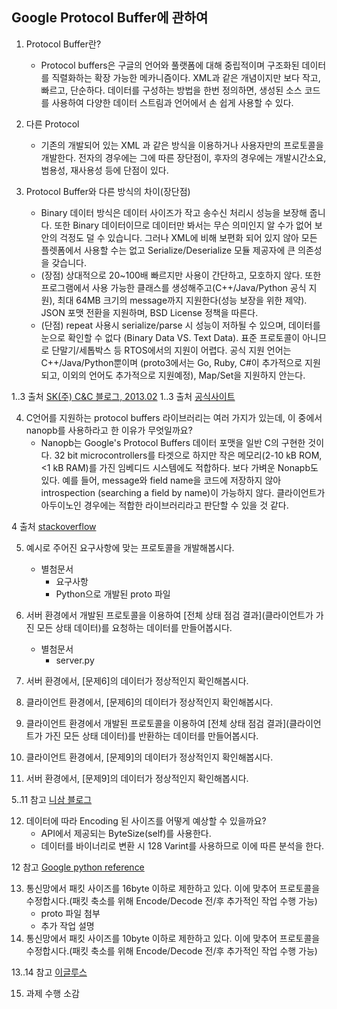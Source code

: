 ## Google Protocol Buffer에 관하여

1. Protocol Buffer란?
    - Protocol buffers은 구글의 언어와 풀랫폼에 대해 중립적이며 구조화된 데이터를 직렬화하는 확장 가능한 메카니즘이다. XML과 같은 개념이지만 보다 작고, 빠르고, 단순하다. 데이터를 구성하는 방법을 한번 정의하면, 생성된 소스 코드를 사용하여 다양한 데이터 스트림과 언어에서 손 쉽게 사용할 수 있다.

2. 다른 Protocol
    - 기존의 개발되어 있는 XML 과 같은 방식을 이용하거나 사용자만의 프로토콜을 개발한다. 전자의 경우에는 그에 따른 장단점이, 후자의 경우에는 개발시간소요, 범용성, 재사용성 등에 단점이 있다.

3. Protocol Buffer와 다른 방식의 차이(장단점)
    - Binary 데이터 방식은 데이터 사이즈가 작고 송수신 처리시 성능을 보장해 줍니다. 또한 Binary 데이터이므로 데이터만 봐서는 무슨 의미인지 알 수가 없어 보안의 걱정도 덜 수 있습니다. 그러나 XML에 비해 보편화 되어 있지 않아 모든 플렛폼에서 사용할 수는 없고 Serialize/Deserialize 모듈 제공자에 큰 의존성을 갖습니다.
    - (장점) 상대적으로 20~100배 빠르지만 사용이 간단하고, 모호하지 않다. 또한 프로그램에서 사용 가능한 클래스를 생성해주고(C++/Java/Python 공식 지원), 최대 64MB 크기의 message까지 지원한다(성능 보장을 위한 제약). JSON 포맷 전환을 지원하며, BSD License 정책을 따른다.
    - (단점) repeat 사용시 serialize/parse 시 성능이 저하될 수 있으며, 데이터를 눈으로 확인할 수 없다 (Binary Data VS. Text Data). 표준 프로토콜이 아니므로 단말기/세톱박스 등 RTOS에서의 지원이 어렵다. 공식 지원 언어는 C++/Java/Python뿐이며 (proto3에서는 Go, Ruby, C#이 추가적으로 지원되고, 이외의 언어도 추가적으로 지원예정), Map/Set을 지원하지 안는다.

1..3 출처 [SK(주) C&C 블로그, 2013.02](http://skccblog.tistory.com/1011)
1..3 출처 [공식사이트](https://developers.google.com/protocol-buffers/)

4. C언어를 지원하는 protocol buffers 라이브러리는 여러 가지가 있는데, 이 중에서 nanopb를 사용하라고 한 이유가 무엇일까요? 
    - Nanopb는 Google's Protocol Buffers 데이터 포맷을 일반 C의 구현한 것이다. 32 bit microcontrollers를 타겟으로 하지만 작은 메모리(2-10 kB ROM, <1 kB RAM)를 가진 임베디드 시스템에도 적합하다. 보다 가벼운 Nonapb도 있다. 예를 들어, message와 field name을 코드에 저장하지 않아  introspection (searching a field by name)이 가능하지 않다. 클라이언트가 아두이노인 경우에는 적합한 라이브러리라고 판단할 수 있을 것 같다.

4 출처 [stackoverflow](https://stackoverflow.com/questions/3671275/is-there-a-good-c-implementation-of-google-protocol-buffers)

5. 예시로 주어진 요구사항에 맞는 프로토콜을 개발해봅시다.
    - 별첨문서
        - 요구사항
        - Python으로 개발된 proto 파일

6. 서버 환경에서 개발된 프로토콜을 이용하여 [전체 상태 점검 결과]\(클라이언트가 가진 모든 상태 데이터\)를 요청하는 데이터를 만들어봅시다.
    - 별첨문서
        - server.py
7. 서버 환경에서, [문제6]의 데이터가 정상적인지 확인해봅시다.

8. 클라이언트 환경에서, [문제6]의 데이터가 정상적인지 확인해봅시다.

9. 클라이언트 환경에서 개발된 프로토콜을 이용하여 [전체 상태 점검 결과]\(클라이언트가 가진 모든 상태 데이터\)를 반환하는 데이터를 만들어봅시다.

10. 클라이언트 환경에서, [문제9]의 데이터가 정상적인지 확인해봅시다.

11. 서버 환경에서, [문제9]의 데이터가 정상적인지 확인해봅시다.

5..11 참고 [니삼 블로그](http://nisam.tistory.com/7)

12. 데이터에 따라 Encoding 된 사이즈를 어떻게 예상할 수 있을까요?
    - API에서 제공되는 ByteSize(self)를 사용한다.
    - 데이터를 바이너리로 변환 시 128 Varint를 사용하므로 이에 따른 분석을 한다.

12 참고 [Google python reference](https://developers.google.com/protocol-buffers/docs/reference/python/google.protobuf.message.Message-class)

13. 통신망에서 패킷 사이즈를 16byte 이하로 제한하고 있다. 이에 맞추어 프로토콜을 수정합시다.(패킷 축소를 위해 Encode/Decode 전/후 추가적인 작업 수행 가능)
    - proto 파일 첨부
    - 추가 작업 설명
14. 통신망에서 패킷 사이즈를 10byte 이하로 제한하고 있다. 이에 맞추어 프로토콜을 수정합시다.(패킷 축소를 위해 Encode/Decode 전/후 추가적인 작업 수행 가능)

13..14 참고 [이글루스](http://egloos.zum.com/javawork/v/2726467)

15. 과제 수행 소감